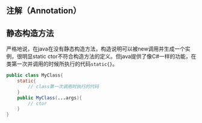 ## 注解（Annotation）



## 静态构造方法

严格地说，在java在没有静态构造方法，构造说明可以被new调用并生成一个实例，很明显static ctor不符合构造方法的定义。但java提供了像C#一样的功能，在类第一次并调用的时候所执行的代码`static{}`。

``` java
public class MyClass{
    static{
        // class第一次调用时执行的代码
    }
    public MyClass(...args){
        // ctor
    }
}
```



